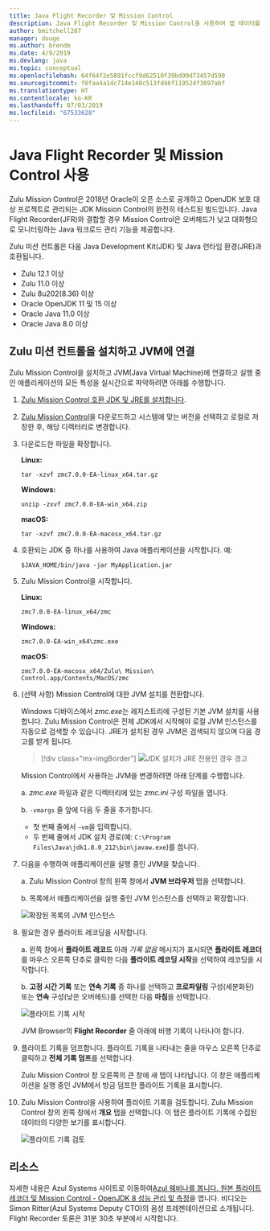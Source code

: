 ```yaml
---
title: Java Flight Recorder 및 Mission Control
description: Java Flight Recorder 및 Mission Control을 사용하여 앱 데이터를 수집하고 검토하기 위한 지침입니다.
author: bmitchell287
manager: douge
ms.author: brendm
ms.date: 4/9/2019
ms.devlang: java
ms.topic: conceptual
ms.openlocfilehash: 64f64f2e5891fccf9d62510f39bd99d73457d590
ms.sourcegitcommit: f8faa4a14c714e148c513fd46f119524f3897abf
ms.translationtype: HT
ms.contentlocale: ko-KR
ms.lasthandoff: 07/03/2019
ms.locfileid: "67533628"
---
```

# <a name="use-java-flight-recorder-and-mission-control"></a>Java Flight Recorder 및 Mission Control 사용

Zulu Mission Control은 2018년 Oracle이 오픈 소스로 공개하고 OpenJDK 보호 대상 프로젝트로 관리되는 JDK Mission Control의 완전히 테스트된 빌드입니다. Java Flight Recorder(JFR)와 결합할 경우 Mission Control은 오버헤드가 낮고 대화형으로 모니터링하는 Java 워크로드 관리 기능을 제공합니다.

Zulu 미션 컨트롤은 다음 Java Development Kit(JDK) 및 Java 런타임 환경(JRE)과 호환됩니다.

* Zulu 12.1 이상
* Zulu 11.0 이상
* Zulu 8u202(8.36) 이상
* Oracle OpenJDK 11 및 15 이상
* Oracle Java 11.0 이상
* Oracle Java 8.0 이상

## <a name="install-zulu-mission-control-and-connect-to-a-jvm"></a>Zulu 미션 컨트롤을 설치하고 JVM에 연결

Zulu Mission Control을 설치하고 JVM(Java Virtual Machine)에 연결하고 실행 중인 애플리케이션의 모든 특성을 실시간으로 파악하려면 아래를 수행합니다.

1.  [Zulu Mission Control 호환 JDK 및 JRE를 설치합니다](java-jdk-install.md).

1.  [Zulu Mission Control](https://www.azul.com/products/zulu-mission-control/)을 다운로드하고 시스템에 맞는 버전을 선택하고 로컬로 저장한 후, 해당 디렉터리로 변경합니다.

1.  다운로드한 파일을 확장합니다.

    **Linux:**

    ```cli
    tar -xzvf zmc7.0.0-EA-linux_x64.tar.gz
    ```

    **Windows:**

    ```cli
    unzip -zxvf zmc7.0.0-EA-win_x64.zip 
    ```

    **macOS:**

    ```cli
    tar -xzvf zmc7.0.0-EA-macosx_x64.tar.gz
    ```

1.  호환되는 JDK 중 하나를 사용하여 Java 애플리케이션을 시작합니다. 예:

    ```cli
    $JAVA_HOME/bin/java -jar MyApplication.jar
    ```

1.  Zulu Mission Control을 시작합니다.

    **Linux:**

    ```cli
    zmc7.0.0-EA-linux_x64/zmc
    ```

    **Windows:**

    ```cli
    zmc7.0.0-EA-win_x64\zmc.exe 
    ```

    **macOS:**

    ```cli
    zmc7.0.0-EA-macosx_x64/Zulu\ Mission\ Control.app/Contents/MacOS/zmc
    ```

1.  (선택 사항) Mission Control에 대한 JVM 설치를 전환합니다.

    Windows 디바이스에서 *zmc.exe*는 레지스트리에 구성된 기본 JVM 설치를 사용합니다. Zulu Mission Control은 전체 JDK에서 시작해야 로컬 JVM 인스턴스를 자동으로 검색할 수 있습니다. JRE가 설치된 경우 JVM은 검색되지 않으며 다음 경고를 받게 됩니다.

    > [!div class="mx-imgBorder"]
    ![JDK 설치가 JRE 전용인 경우 경고](../media/jdk/azul-jfr-1.png)

    Mission Control에서 사용하는 JVM을 변경하려면 아래 단계를 수행합니다. 

    a. *zmc.exe* 파일과 같은 디렉터리에 있는 *zmc.ini* 구성 파일을 엽니다.

    b. `-vmargs` 줄 앞에 다음 두 줄을 추가합니다.  

       * 첫 번째 줄에서 `–vm`을 입력합니다.  
       * 두 번째 줄에서 JDK 설치 경로(예: `C:\Program Files\Java\jdk1.8.0_212\bin\javaw.exe`)를 씁니다.

1.  다음을 수행하여 애플리케이션을 실행 중인 JVM을 찾습니다.

    a. Zulu Mission Control 창의 왼쪽 창에서 **JVM 브라우저** 탭을 선택합니다.

    b. 목록에서 애플리케이션을 실행 중인 JVM 인스턴스를 선택하고 확장합니다.

    ![확장된 목록의 JVM 인스턴스](../media/jdk/azul-jfr-2.png)


1.  필요한 경우 플라이트 레코딩을 시작합니다.

    a. 왼쪽 창에서 **플라이트 레코드** 아래 *기록 없음* 메시지가 표시되면 **플라이트 레코더**를 마우스 오른쪽 단추로 클릭한 다음 **플라이트 레코딩 시작**을 선택하여 레코딩을 시작합니다.

    b. **고정 시간 기록** 또는 **연속 기록** 중 하나를 선택하고  **프로파일링** 구성(세분화된) 또는 **연속** 구성(낮은 오버헤드)를 선택한 다음 **마침**을 선택합니다.

    ![플라이트 기록 시작](../media/jdk/azul-jfr-3.png)

    JVM Browser의 **Flight Recorder** 줄 아래에 비행 기록이 나타나야 합니다.

1. 플라이트 기록을 덤프합니다. 플라이트 기록을 나타내는 줄을 마우스 오른쪽 단추로 클릭하고 **전체 기록 덤프**를 선택합니다.

    Zulu Mission Control 창 오른쪽의 큰 창에 새 탭이 나타납니다. 이 창은 애플리케이션을 실행 중인 JVM에서 방금 덤프한 플라이트 기록을 표시합니다.

1. Zulu Mission Control을 사용하여 플라이트 기록을 검토합니다. Zulu Mission Control 창의 왼쪽 창에서 **개요** 탭을 선택합니다. 이 탭은 플라이트 기록에 수집된 데이터의 다양한 보기를 표시합니다.
 
    ![플라이트 기록 검토](../media/jdk/azul-jfr-4.png)

## <a name="resources"></a>리소스

자세한 내용은 Azul Systems 사이트로 이동하여[Azul 웨비나를 봅니다. 원본 플라이트 레코더 및 Mission Control - OpenJDK 8 성능 관리 및 측정](https://www.azul.com/presentation/azul-webinar-open-source-flight-recorder-and-mission-control-managing-and-measuring-openjdk-8-performance/)을 엽니다. 비디오는 Simon Ritter(Azul Systems Deputy CTO)의 음성 프레젠테이션으로 소개됩니다. Flight Recorder 토론은 31분 30초 부분에서 시작합니다.


